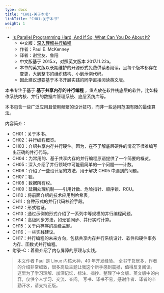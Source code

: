 ```yaml
---
type: docs
title: "CH01-关于本书"
linkTitle: "CH01-关于本书"
weight: 1
---
```


- [Is Parallel Programming Hard, And If So, What Can You Do About It?](https://mirrors.edge.kernel.org/pub/linux/kernel/people/paulmck/perfbook/perfbook.html)
  - 中文版：[深入理解并行编程](https://book.douban.com/subject/27078711/)
  - 作者：Paul E. McKenney
  - 译者：谢宝友、鲁阳
  - 中文版基于 2015.x，对照英文版本 2017.11.22a。
  - 本书的英文版以长期维护的开源形式免费供读者阅读，且每个版本都存在变更，大到整书的组织结构、小到示例代码。
  - 因此建议想要基于本书开展实践的同学直接阅读英文版。

本书专注于基于 **基于共享内存的并行编程** ，重点放在软件栈底层的软件，比如操作系统内核、并行的数据库管理系统、底层系统库等。

本书包含一些广泛应用且使用频繁的设计技巧，而非一些适用范围有限的最佳算法。

内容简介：

- CH01：关于本书。
- CH02：并行编程概览。
- CH03：介绍共享内存并行硬件。因为，在不了解底层硬件的情况下很难编写出正确的并行代码。
- CH04：为常用的、基于共享内存的并行编程原语提供了一个简要的概览。
- CH05：深入介绍了并行领域中可能最简单的一个问题——计数。
- CH06：介绍了一些设计层的方法，用于解决 CH05 中遇到的问题。
- CH07：锁。
- CH08：数据所有权。
- CH09：延期处理机制——引用计数、危险指针、顺序锁、RCU。
- CH10：将前面介绍的技术应用到哈希表。
- CH11：各种形式的并行代码校验手段。
- CH12：形式验证。
- CH13：通过示例的形式介绍了一系列中等规模的并行编程问题。
- CH14：高级同步方法，如无锁同步、并行实时计算。
- CH15：关于内存序的高级主题。
- CH16：一些实践建议。
- CH17：并行编程的未来方向，包括共享内存并行系统设计、软件和硬件事务内存、函数式并行编程。
- 附录-C：着重介绍了内存屏障的原理与实践。

> 本文作者 Paul 是 Linux 内核大神，40 年开发经验。
> 全书干货居多，作者的介绍非常细致，很多高级主题让我这个新手感到震撼，值得反复阅读。
> 这里为了学习理解、加深记忆，标注、摘抄、整理了中文版、英文版中的内容，仅供个人学习、交流、查阅。
> 写书、译书不易，感谢作者、译者的辛勤汗水，请支持正版。